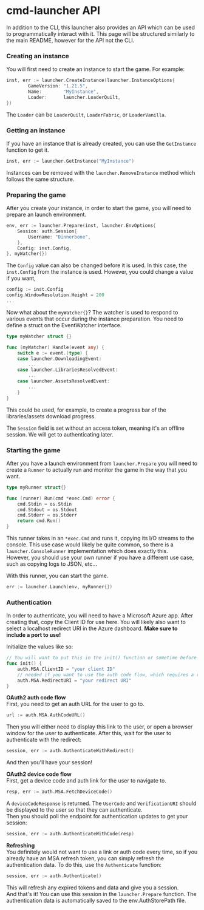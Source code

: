 # cmd-launcher API

In addition to the CLI, this launcher also provides an API which can be used to programmatically interact with it.
This page will be structured similarly to the main README, however for the API not the CLI.

### Creating an instance
You will first need to create an instance to start the game. For example:

```go
inst, err := launcher.CreateInstance(launcher.InstanceOptions{
		GameVersion: "1.21.5",
		Name:        "MyInstance",
		Loader:      launcher.LoaderQuilt,
})
```
The `Loader` can be `LoaderQuilt`, `LoaderFabric`, or `LoaderVanilla`.

### Getting an instance
If you have an instance that is already created, you can use the `GetInstance` function to get it.
```go
inst, err := launcher.GetInstance("MyInstance")
```
Instances can be removed with the `launcher.RemoveInstance` method which follows the same structure.
### Preparing the game

After you create your instance, in order to start the game, you will need to prepare an launch environment.

```go
env, err := launcher.Prepare(inst, launcher.EnvOptions{
	Session: auth.Session{
		Username: "Dinnerbone",
	},
	Config: inst.Config,
}, myWatcher{})
```

The `Config` value can also be changed before it is used. In this case, the `inst.Config` from the instance is used. However, you could change a value if you want,
```go
config := inst.Config
config.WindowResolution.Height = 200
...
```

Now what about the `myWatcher{}`? The watcher is used to respond to various events that occur during the instance preparation. You need to define a struct on the EventWatcher interface.

```go
type myWatcher struct {}

func (myWatcher) Handle(event any) {
	switch e := event.(type) {
	case launcher.DownloadingEvent:
		...
    case launcher.LibrariesResolvedEvent:
        ...
    case launcher.AssetsResolvedEvent:
        ...
	}
}
```
This could be used, for example, to create a progress bar of the libraries/assets download progress.

The `Session` field is set without an access token, meaning it's an offline session. We will get to authenticating later.

### Starting the game
After you have a launch environment from `launcher.Prepare` you will need to create a `Runner` to actually run and monitor the game in the way that you want.

```go
type myRunner struct{}

func (runner) Run(cmd *exec.Cmd) error {
	cmd.Stdin = os.Stdin
	cmd.Stdout = os.Stdout
	cmd.Stderr = os.Stderr
	return cmd.Run()
}
```
This runner takes in an `*exec.Cmd` and runs it, copying its I/O streams to the console. This use case would likely be quite common, so there is a `launcher.ConsoleRunner` implementation which does exactly this.  
However, you should use your own runner if you have a different use case, such as copying logs to JSON, etc...

With this runner, you can start the game.
```go
err := launcher.Launch(env, myRunner{})
```

### Authentication
In order to authenticate, you will need to have a Microsoft Azure app. After creating that, copy the Client ID for use here. You will likely also want to select a localhost redirect URI in the Azure dashboard. **Make sure to include a port to use!**

Initialize the values like so:
```go
// You will want to put this in the init() function or sometime before you run any authentication functions
func init() {
	auth.MSA.ClientID = "your client ID"
	// needed if you want to use the auth code flow, which requires a redirect
	auth.MSA.RedirectURI = "your redirect URI"
}
```



**OAuth2 auth code flow**  
First, you need to get an auth URL for the user to go to.
```go
url := auth.MSA.AuthCodeURL()
```
Then you will either need to display this link to the user, or open a browser window for the user to authenticate. After this, wait for the user to authenticate with the redirect:
```go
session, err := auth.AuthenticateWithRedirect()
```
And then you'll have your session!  

**OAuth2 device code flow**   
First, get a device code and auth link for the user to navigate to.
```go
resp, err := auth.MSA.FetchDeviceCode()
```
A `deviceCodeResponse` is returned. The `UserCode` and `VerificationURI` should be displayed to the user so that they can authenticate.  
Then you should poll the endpoint for authentication updates to get your session:

```go
session, err := auth.AuthenticateWithCode(resp)
```

**Refreshing**   
You definitely would not want to use a link or auth code every time, so if you already have an MSA refresh token, you can simply refresh the authentication data. To do this, use the `Authenticate` function:

```go
session, err := auth.Authenticate()
```
This will refresh any expired tokens and data and give you a session.  
And that's it! You can use this session in the `launcher.Prepare` function. The authentication data is automatically saved to the env.AuthStorePath file.  
